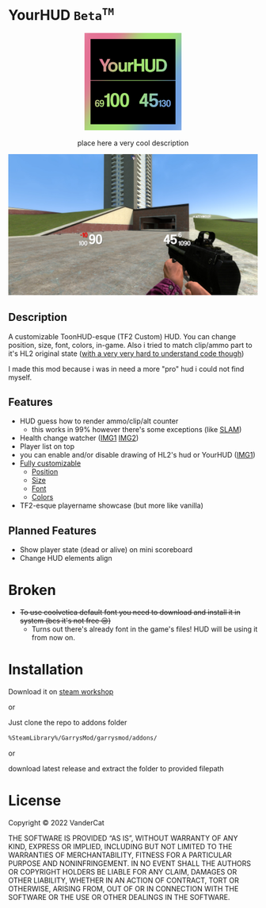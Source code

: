 # YourHUD `Beta`<sup>`TM`</sup>
<p align="center">
    <a href="https://steamcommunity.com/sharedfiles/filedetails/?id=2744847052"><img alt="logo" src="https://github.com/VanderCat/YourHUD/blob/main/img/WorkshopIcon.png?raw=true" width="196"></a>
</p>
<p align="center">
    place here a very cool description
</p>

![A Hud](https://github.com/VanderCat/YourHUD/blob/main/img/HUD.jpg?raw=true)
## Description
A customizable ToonHUD-esque (TF2 Custom) HUD.
You can change position, size, font, colors, in-game.
Also i tried to match clip/ammo part to it's HL2 original state ([with a very very hard to understand code though](https://github.com/VanderCat/YourHUD/blob/main/lua/autorun/client/HUDmain.lua#L167))

I made this mod because i was in need a more "pro" hud i could not find myself.

## Features
- HUD guess how to render ammo/clip/alt counter
    - this works in 99% however there's some exceptions (like [SLAM](https://github.com/VanderCat/YourHUD/blob/main/img/GuessIssue.jpg?raw=true))
- Health change watcher ([IMG1](https://github.com/VanderCat/YourHUD/blob/main/img/hpRecover.jpg?raw=true) [IMG2](https://github.com/VanderCat/YourHUD/blob/main/img/hpLose.jpg?raw=true))
- Player list on top 
- you can enable and/or disable drawing of HL2's hud or YourHUD ([IMG1](https://github.com/VanderCat/YourHUD/blob/main/img/SettingsVisibility.jpg?raw=true))
- [Fully customizable](https://github.com/VanderCat/YourHUD/blob/main/img/Settings.png?raw=true)
    - [Position](https://github.com/VanderCat/YourHUD/blob/main/img/SettingsOffsets.jpg?raw=true)
    - [Size](https://github.com/VanderCat/YourHUD/blob/main/img/SettingsFonts.jpg?raw=true)
    - [Font](https://github.com/VanderCat/YourHUD/blob/main/img/SettingsFonts.jpg?raw=true)
    - [Colors](https://github.com/VanderCat/YourHUD/blob/main/img/SettingsColors.jpg?raw=true)
- TF2-esque playername showcase (but more like vanilla)

## Planned Features
- Show player state (dead or alive) on mini scoreboard
- Change HUD elements align

# Broken
- ~~To use coolvetica default font you need to download and install it in system (bcs it's not free 😒)~~
    - Turns out there's already font in the game's files! HUD will be using it from now on.

# Installation
Download it on [steam workshop](https://steamcommunity.com/sharedfiles/filedetails/?id=2744847052)

or

Just clone the repo to addons folder
```sh
%SteamLibrary%/GarrysMod/garrysmod/addons/
```

or

download latest release and extract the folder to provided filepath

# License
Copyright © 2022 VanderCat

THE SOFTWARE IS PROVIDED “AS IS”, WITHOUT WARRANTY OF ANY KIND, EXPRESS OR IMPLIED, INCLUDING BUT NOT LIMITED TO THE WARRANTIES OF MERCHANTABILITY, FITNESS FOR A PARTICULAR PURPOSE AND NONINFRINGEMENT. IN NO EVENT SHALL THE AUTHORS OR COPYRIGHT HOLDERS BE LIABLE FOR ANY CLAIM, DAMAGES OR OTHER LIABILITY, WHETHER IN AN ACTION OF CONTRACT, TORT OR OTHERWISE, ARISING FROM, OUT OF OR IN CONNECTION WITH THE SOFTWARE OR THE USE OR OTHER DEALINGS IN THE SOFTWARE.